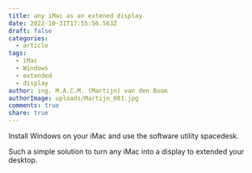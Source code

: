 ```yaml
---
title: any iMac as an extened display
date: 2022-10-31T17:55:56.563Z
draft: false
categories:
  - article
tags:
  - iMac
  - Windows
  - extended
  - display
author: ing. M.A.C.M. (Martijn) van den Boom
authorImage: uploads/Martijn_001.jpg
comments: true
share: true
---
```

Install Windows on your iMac and use the software utility spacedesk.

Such a simple solution to turn any iMac into a display to extended your desktop.